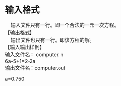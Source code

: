 
<div align="left">

# 输入格式


<div align="left">
<span style="font-size:16px;">    输入文件只有一行。即一个合法的一元一次方程。</span> 
</div>
<div align="left">
<span style="font-size:16px;">【输出格式】</span> 
</div>
<div align="left">
<span style="font-size:16px;">    输出文件也只有一行。即该方程的解。</span> 
</div>
<div align="left">
<span style="font-size:16px;">【输入输出样例】</span> 
</div>
<div align="left">
<span style="font-size:16px;">输入文件名： computer.in </span> 
</div>
<div align="left">
<span style="font-size:16px;">6a-5+1=2-2a </span> 
</div>
<div align="left">
<span style="font-size:16px;">输出文件名：computer.out</span> 
</div>
<p>
<span style="font-size:16px;">a=0.750 </span> 
</p>
